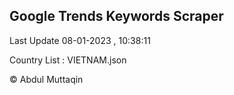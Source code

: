 

## Google Trends Keywords Scraper 
 
Last Update 08-01-2023 , 10:38:11

Country List :
VIETNAM.json



© Abdul Muttaqin 
